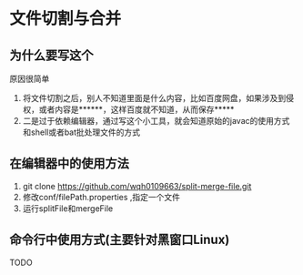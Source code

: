 # 文件切割与合并

## 为什么要写这个
原因很简单
1. 将文件切割之后，别人不知道里面是什么内容，比如百度网盘，如果涉及到侵权，或者内容是******，这样百度就不知道，从而保存*****
2. 二是过于依赖编辑器，通过写这个小工具，就会知道原始的javac的使用方式和shell或者bat批处理文件的方式

## 在编辑器中的使用方法
1. git clone https://github.com/wqh0109663/split-merge-file.git
2. 修改conf/filePath.properties ,指定一个文件
3. 运行splitFile和mergeFile

## 命令行中使用方式(主要针对黑窗口Linux)
TODO


